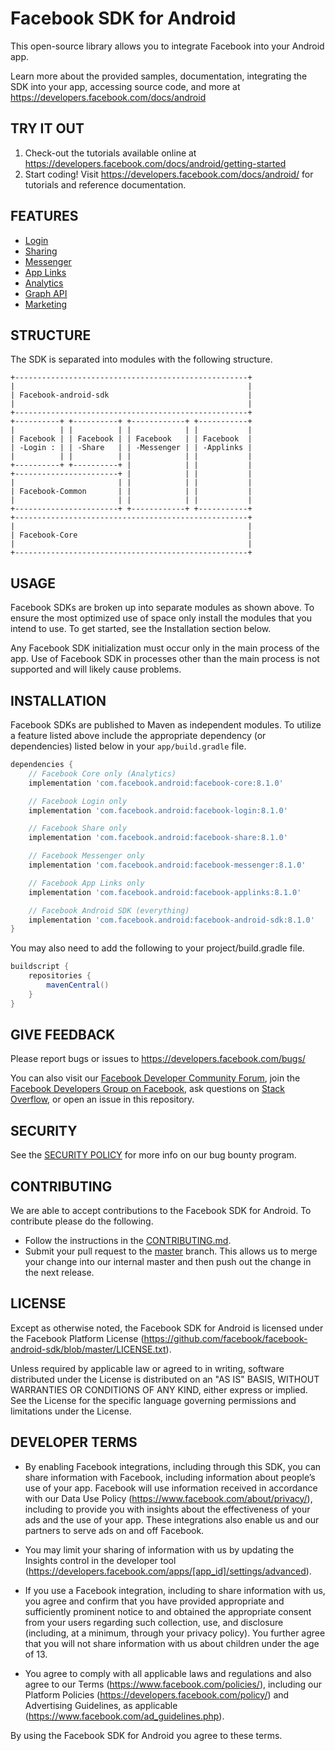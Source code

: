 Facebook SDK for Android
========================

This open-source library allows you to integrate Facebook into your Android app.

Learn more about the provided samples, documentation, integrating the SDK into your app, accessing source code, and more at https://developers.facebook.com/docs/android

TRY IT OUT
----------
1. Check-out the tutorials available online at https://developers.facebook.com/docs/android/getting-started
2. Start coding! Visit https://developers.facebook.com/docs/android/ for tutorials and reference documentation.

FEATURES
--------
* [Login](https://developers.facebook.com/docs/facebook-login)
* [Sharing](https://developers.facebook.com/docs/sharing)
* [Messenger](https://developers.facebook.com/docs/messenger-expressions)
* [App Links](https://developers.facebook.com/docs/applinks)
* [Analytics](https://developers.facebook.com/docs/analytics)
* [Graph API](https://developers.facebook.com/docs/android/graph)
* [Marketing](https://developers.facebook.com/docs/app-events/marketing-kit)

STRUCTURE
---------
The SDK is separated into modules with the following structure.

    +----------------------------------------------------+
    |                                                    |
    | Facebook-android-sdk                               |
    |                                                    |
    +----------------------------------------------------+
    +----------+ +----------+ +------------+ +-----------+
    |          | |          | |            | |           |
    | Facebook | | Facebook | | Facebook   | | Facebook  |
    | -Login : | | -Share   | | -Messenger | | -Applinks |
    |          | |          | |            | |           |
    +----------+ +----------+ |            | |           |
    +-----------------------+ |            | |           |
    |                       | |            | |           |
    | Facebook-Common       | |            | |           |
    |                       | |            | |           |
    +-----------------------+ +------------+ +-----------+
    +----------------------------------------------------+
    |                                                    |
    | Facebook-Core                                      |
    |                                                    |
    +----------------------------------------------------+

USAGE
-----
Facebook SDKs are broken up into separate modules as shown above. To ensure the most optimized use of
space only install the modules that you intend to use. To get started, see the Installation section below.

Any Facebook SDK initialization must occur only in the main process of the app. Use of Facebook SDK in processes other than the main process is not supported and will likely cause problems.


INSTALLATION
------------
Facebook SDKs are published to Maven as independent modules. To utilize a feature listed above
include the appropriate dependency (or dependencies) listed below in your `app/build.gradle` file.
```gradle
dependencies {
    // Facebook Core only (Analytics)
    implementation 'com.facebook.android:facebook-core:8.1.0'

    // Facebook Login only
    implementation 'com.facebook.android:facebook-login:8.1.0'

    // Facebook Share only
    implementation 'com.facebook.android:facebook-share:8.1.0'

    // Facebook Messenger only
    implementation 'com.facebook.android:facebook-messenger:8.1.0'

    // Facebook App Links only
    implementation 'com.facebook.android:facebook-applinks:8.1.0'

    // Facebook Android SDK (everything)
    implementation 'com.facebook.android:facebook-android-sdk:8.1.0'
}
```

You may also need to add the following to your project/build.gradle file.
```gradle
buildscript {
    repositories {
        mavenCentral()
    }
}
```

GIVE FEEDBACK
-------------
Please report bugs or issues to https://developers.facebook.com/bugs/

You can also visit our [Facebook Developer Community Forum](https://developers.facebook.com/community/),
join the [Facebook Developers Group on Facebook](https://www.facebook.com/groups/fbdevelopers/),
ask questions on [Stack Overflow](http://facebook.stackoverflow.com),
or open an issue in this repository.

SECURITY
--------
See the [SECURITY POLICY](SECURITY.md) for more info on our bug bounty program.

CONTRIBUTING
-------------
We are able to accept contributions to the Facebook SDK for Android. To contribute please do the following.
- Follow the instructions in the [CONTRIBUTING.md](https://github.com/facebook/facebook-android-sdk/blob/master/CONTRIBUTING.md).
- Submit your pull request to the [master](https://github.com/facebook/facebook-android-sdk/tree/master) branch. This allows us to merge your change into our internal master and then push out the change in the next release.

LICENSE
-------
Except as otherwise noted, the Facebook SDK for Android is licensed under the Facebook Platform License (https://github.com/facebook/facebook-android-sdk/blob/master/LICENSE.txt).

Unless required by applicable law or agreed to in writing, software distributed under the License is distributed on an "AS IS" BASIS, WITHOUT WARRANTIES OR CONDITIONS OF ANY KIND, either express or implied.  See the License for the specific language governing permissions and limitations under the License.

DEVELOPER TERMS
---------------

- By enabling Facebook integrations, including through this SDK, you can share information with Facebook, including information about people’s use of your app. Facebook will use information received in accordance with our Data Use Policy (https://www.facebook.com/about/privacy/), including to provide you with insights about the effectiveness of your ads and the use of your app.  These integrations also enable us and our partners to serve ads on and off Facebook.

- You may limit your sharing of information with us by updating the Insights control in the developer tool (https://developers.facebook.com/apps/[app_id]/settings/advanced).

- If you use a Facebook integration, including to share information with us, you agree and confirm that you have provided appropriate and sufficiently prominent notice to and obtained the appropriate consent from your users regarding such collection, use, and disclosure (including, at a minimum, through your privacy policy). You further agree that you will not share information with us about children under the age of 13.

- You agree to comply with all applicable laws and regulations and also agree to our Terms (https://www.facebook.com/policies/), including our Platform Policies (https://developers.facebook.com/policy/) and Advertising Guidelines, as applicable (https://www.facebook.com/ad_guidelines.php).

By using the Facebook SDK for Android you agree to these terms.
